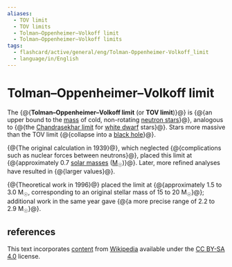 ```yaml
---
aliases:
  - TOV limit
  - TOV limits
  - Tolman–Oppenheimer–Volkoff limit
  - Tolman–Oppenheimer–Volkoff limits
tags:
  - flashcard/active/general/eng/Tolman-Oppenheimer-Volkoff_limit
  - language/in/English
---
```


# Tolman–Oppenheimer–Volkoff limit

The {@{__Tolman–Oppenheimer–Volkoff limit__ (or __TOV limit__)}@} is {@{an upper bound to the [mass](star.md#mass) of cold, non-rotating [neutron stars](neutron%20star.md)}@}, analogous to {@{the [Chandrasekhar limit](Chandrasekhar%20limit.md) for [white dwarf](white%20dwarf.md) stars}@}. Stars more massive than the TOV limit {@{collapse into a [black hole](black%20hole.md)}@}. <!--SR:!2025-06-30,253,330!2026-01-09,348,290!2025-06-13,241,330!2025-07-19,267,330-->

{@{The original calculation in 1939}@}, which neglected {@{complications such as nuclear forces between neutrons}@}, placed this limit at {@{approximately 0.7 [solar masses](solar%20mass.md) ([M<sub>☉</sub>](solar%20mass.md))}@}. Later, more refined analyses have resulted in {@{larger values}@}. <!--SR:!2025-08-10,199,210!2025-04-05,179,310!2025-03-27,175,310!2025-07-03,255,330-->

{@{Theoretical work in 1996}@} placed the limit at {@{approximately 1.5 to 3.0 M<sub>☉</sub>, corresponding to an original stellar mass of 15 to 20 M<sub>☉</sub>}@}; additional work in the same year gave {@{a more precise range of 2.2 to 2.9 M<sub>☉</sub>}@}. <!--SR:!2025-09-07,260,270!2025-02-28,129,250!2026-03-26,447,310-->

## references

This text incorporates [content](https://en.wikipedia.org/wiki/Tolman–Oppenheimer–Volkoff_limit) from [Wikipedia](Wikipedia.md) available under the [CC BY-SA 4.0](https://creativecommons.org/licenses/by-sa/4.0/) license.
